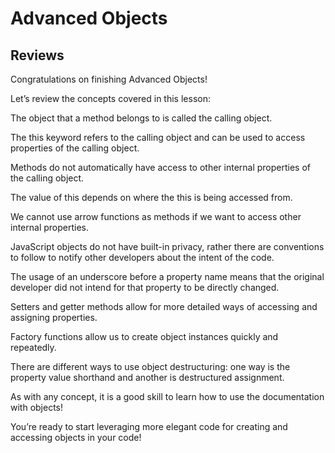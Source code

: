 # Advanced Objects

## Reviews

Congratulations on finishing Advanced Objects!

Let’s review the concepts covered in this lesson:

The object that a method belongs to is called the calling object.

The this keyword refers to the calling object and can be used to access properties of the calling object.

Methods do not automatically have access to other internal properties of the calling object.

The value of this depends on where the this is being accessed from.

We cannot use arrow functions as methods if we want to access other internal properties.

JavaScript objects do not have built-in privacy, rather there are conventions to follow to notify other developers about the intent of the code.

The usage of an underscore before a property name means that the original developer did not intend for that property to be directly changed.

Setters and getter methods allow for more detailed ways of accessing and assigning properties.

Factory functions allow us to create object instances quickly and repeatedly.

There are different ways to use object destructuring: one way is the property value shorthand and another is destructured assignment.

As with any concept, it is a good skill to learn how to use the documentation with objects!

You’re ready to start leveraging more elegant code for creating and accessing objects in your code!
